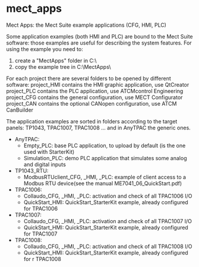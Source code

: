 # mect\_apps
Mect Apps: the Mect Suite example applications (CFG, HMI, PLC)

Some application examples (both HMI and PLC) are bound to the Mect Suite software: those examples are useful for describing the system features.
For using the example you need to:
1. create a "MectApps" folder in C:\
2. copy the example tree in C:\MectApps\

For each project there are several folders to be opened by different software:
project\_HMI contains the HMI graphic application, use QtCreator 
project\_PLC contains the PLC application, use ATCMcontrol Engineering
project\_CFG contains the general configuration, use MECT Configurator
project\_CAN contains the optional CANopen configuration, use ATCM CanBuilder

The application examples are sorted in folders according to the target panels: TP1043, TPAC1007, TPAC1008 … and in AnyTPAC the generic ones.
- AnyTPAC:
  - Empty\_PLC: base PLC application, to upload by default (is the one used with StarterKit)
  - Simulation\_PLC: demo PLC application that simulates some analog and digital inputs
- TP1043\_RTU:
  - ModbusRTUclient\_CFG, \_HMI, \_PLC: example of client access to a Modbus RTU device(see the manual ME7041\_06\_QuickStart.pdf)
- TPAC1006:
  - Collaudo\_CFG, \_HMI, \_PLC: activation and check of all TPAC1006 I/O
  - QuickStart\_HMI: QuickStart\_StarterKit example, already configured for TPAC1006 
- TPAC1007:
  - Collaudo\_CFG, \_HMI, \_PLC:  activation and check of all TPAC1007 I/O
  - QuickStart\_HMI: QuickStart\_StarterKit example, already configured for TPAC1007
- TPAC1008:
  - Collaudo\_CFG, \_HMI, \_PLC:  activation and check of all TPAC1008 I/O
  - QuickStart\_HMI: QuickStart\_StarterKit example, already configured for r TPAC1008
